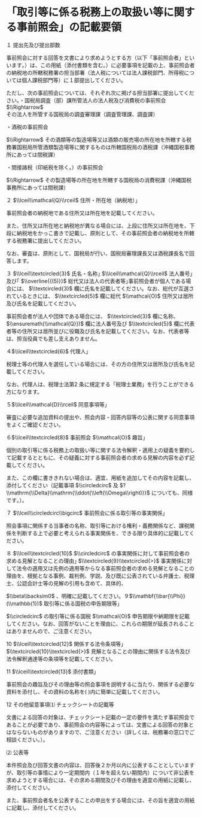 # 「取引等に係る税務上の取扱い等に関する事前照会」の記載要領

１ 提出先及び提出部数

事前照会に対する回答を文書により求めようとする方（以下「事前照会者」といいます｡）は、この用紙（添付書類を含む。）に必要事項を記載の上、事前照会者の納税地の所轄税務署の担当部署（法人税については法人課税部門、所得税については個人課税部門等）に１部提出してください。

ただし、次の事前照会については、それぞれ次に掲げる担当部署に提出してください。・国税局調査（部）課所管法人の法人税及び消費税の事前照会 $\\Rightarrow$ その法人を所管する国税局の調査審理課（調査管理課、調査課）

・酒税の事前照会

$\\Rightarrow$ その酒類等の製造場等又は酒類の販売場の所在地を所轄する税務署国税局所管酒類製造場等に関するものは所轄国税局の酒税課（沖縄国税事務所にあっては間税課）

・間接諸税（印紙税を除く。）の事前照会

$\\Rightarrow$ その製造場等の所在地を所轄する国税局の消費税課（沖縄国税事務所にあっては間税課）

２ $\\lceil\\mathcal{Q}\\rceil$ 住所・所在地（納税地）｣

事前照会者の納税地である住所又は所在地を記載してください。

また、住所又は所在地と納税地が異なる場合には、上段に住所又は所在地を、下段に納税地をかっこ書きで記載し、原則として、その事前照会者の納税地を所轄する税務署に提出してください。

なお、審査は、原則として、国税局が行い、国税局審理課長又は酒税課長名で回答します。

３ $\\lceil\\textcircled{3}$ 氏名・名称｣ $\\lceil\\mathcal{Q}\\rceil$ 法人番号」及び｢ $\\overline{{(5)}}$ 総代又は法人の代表者等｣事前照会者が個人である場合には、 $\\textcircled{3}$ 欄に氏名を記載してください。なお、総代が互選されているときには、 $\\textcircled{5}$ 欄に総代 $\\mathcal{O}$ 住所又は居所及び氏名を記載してください。

事前照会者が法人や団体である場合には、 $\\textcircled{3}$ 欄に名称、 $\\ensuremath{\\mathcal{Q}})$ 欄に法人番号及び $\\textcircled{5}$ 欄に代表者等の住所又は居所並びに役職及び氏名を記載してください。なお、代表者等は、担当役員でも差し支えありません。

４$\\lceil\\textcircled{6}$ 代理人｣

税理士等の代理人を選任している場合には、その方の住所又は居所及び氏名を記載してください。

なお、代理人は、税理士法第2 条に規定する「税理士業務」を行うことができる方になります。

５$\\lceil\\mathcal{D}\\rceil$ 同意事項等｣

審査に必要な追加資料の提出や、照会内容・回答内容等の公表に関する同意事項をよくご確認ください。

６$\\lceil\\textcircled{8}$ 事前照会 $\\mathcal{O}$ 趣旨｣

個別の取引等に係る税務上の取扱い等に関する法令解釈・適用上の疑義を要約して記載するとともに、その疑義に対する事前照会者の求める見解の内容を必ず記載してください。

また、この欄に書ききれない場合は、適宜、用紙を追加してその内容を記載し、添付してください（記載事項 $\\circledcirc$ 及 $?\\mathrm{\\Delta}\\mathrm{\\ddot{\\left(\\Omega\\right)}}$ についても、同様です｡）。

７ $\\lceil\\circledcirc\\bigcirc$ 事前照会に係る取引等の事実関係｣

照会事項に関係する当事者の名称、取引等における権利・義務関係など、課税関係を判断する上で必要と考えられる事実関係を、できる限り具体的に記載してください。

８ $\\lceil\\textcircled{10}$ $\\circledcirc$ の事実関係に対して事前照会者の求める見解となることの理由｣ $\\textcircled{9}\\textcircled{>}$ 事実関係に対して法令の適用又は先例の適用等からなる事前照会者の求める見解となることの理由を、根拠となる事例、裁判例、学説、及び既に公表されている弁護士、税理士、公認会計士等の見解の引用も含めて、具体的、

$\\beta\\backsim0$ 、明確に記載してください。９$\\mathbf{\\bar{\\Phi}}(\\mathbb{1})$ 取引等に係る国税の申告期限等｣

$\\circledcirc$ の取引等に係る国税 $\\mathcal{O}$ 申告期限や納期限を記載してください。なお、回答がないことを理由に、これらの期限が延長されることはありませんので、ご注意ください。

10 $\\lceil\\textcircled{12}$ 関係する法令条項等｣ $\\textcircled{10}\\textcircled{>}$ 見解となることの理由に関係する法令及び法令解釈通達等の条項等を記載してください。

11 $\\lceil\\textcircled{13}$ 添付書類｣

事前照会の趣旨及びその理由等の照会事項を説明するに当たり、関係する必要な資料を添付し、その資料の名称を( )内に簡単に記載してください。

12 その他留意事項⑴ チェックシートの記載等

文書による回答の対象は、チェックシート記載の一定の要件を満たす事前照会であることが必要であり、事前照会の内容等によっては、文書による回答の対象とはならないものがありますので、ご注意ください（詳しくは、税務署の窓口でご相談ください｡）。

⑵ 公表等

本件照会及び回答文書の内容は、回答後２か月以内に公表することとしていますが、取引等の事情により一定期間内（１年を超えない期間内）について非公表を求めようとする場合には、その求める期間及びその理由を適宜の用紙に記載し、添付してください。

また、事前照会者名を公表することの申出をする場合には、その旨を適宜の用紙に記載し、添付してください。